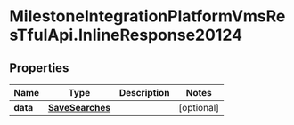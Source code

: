 # MilestoneIntegrationPlatformVmsResTfulApi.InlineResponse20124

## Properties
Name | Type | Description | Notes
------------ | ------------- | ------------- | -------------
**data** | [**SaveSearches**](SaveSearches.md) |  | [optional] 
